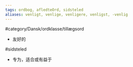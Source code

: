 ```yaml
---
tags: ordbog, afledteOrd, sidsteled
aliases: venligt, venlige, venligere, venligst, -venlig
---
```


#category/Dansk/ordklasse/tillægsord 
- 友好的

#sidsteled
- 专为，适合或有益于
